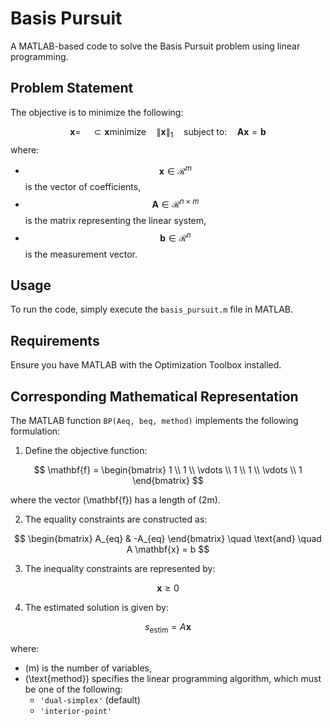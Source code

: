# Basis Pursuit

A MATLAB-based code to solve the Basis Pursuit problem using linear programming.

## Problem Statement

The objective is to minimize the following:

$$ 
\mathbf{x} =  \quad \subset{\mathbf{x}}{\textrm{minimize}} \quad \| \mathbf{x} \|_1 \quad \textrm{subject to:} \quad
\mathbf{A} \mathbf{x} = \mathbf{b} 
$$
where:
- $$\mathbf{x} \in \mathcal{R}^{m}$$ is the vector of coefficients,
- $$\mathbf{A} \in \mathcal{R}^{n \times m} $$ is the matrix representing the linear system,
- $$\mathbf{b} \in \mathcal{R}^{n} $$ is the measurement vector.

## Usage

To run the code, simply execute the `basis_pursuit.m` file in MATLAB.

## Requirements

Ensure you have MATLAB with the Optimization Toolbox installed.

## Corresponding Mathematical Representation

The MATLAB function `BP(Aeq, beq, method)` implements the following formulation:

1. Define the objective function:

$$
\mathbf{f} = \begin{bmatrix}
1 \\
1 \\
\vdots \\
1 \\
1 \\
\vdots \\
1
\end{bmatrix}
$$

where the vector \(\mathbf{f}\) has a length of \(2m\).

2. The equality constraints are constructed as:

$$ 
\begin{bmatrix}
A_{eq} & -A_{eq}
\end{bmatrix} \quad \text{and} \quad A \mathbf{x} = b 
$$

3. The inequality constraints are represented by:

$$ 
\mathbf{x} \geq 0 
$$

4. The estimated solution is given by:

$$ 
s_{\text{estim}} = A \mathbf{x} 
$$

where:
- \(m\) is the number of variables,
- \(\text{method}\) specifies the linear programming algorithm, which must be one of the following:
  - `'dual-simplex'` (default)
  - `'interior-point'`
